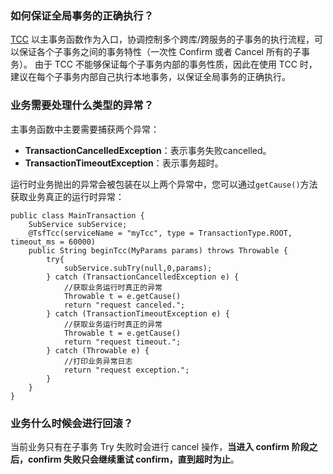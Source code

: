 ### 如何保证全局事务的正确执行？
[TCC](https://cloud.tencent.com/document/product/649/30938) 以主事务函数作为入口，协调控制多个跨库/跨服务的子事务的执行流程，可以保证各个子事务之间的事务特性（一次性 Confirm 或者 Cancel 所有的子事务）。
由于 TCC 不能够保证每个子事务内部的事务性质，因此在使用 TCC 时，建议在每个子事务内部自己执行本地事务，以保证全局事务的正确执行。

### 业务需要处理什么类型的异常？
主事务函数中主要需要捕获两个异常：
- **TransactionCancelledException**：表示事务失败cancelled。
- **TransactionTimeoutException**：表示事务超时。

运行时业务抛出的异常会被包装在以上两个异常中，您可以通过`getCause()`方法获取业务真正的运行时异常：
```
public class MainTransaction {
    SubService subService;
    @TsfTcc(serviceName = "myTcc", type = TransactionType.ROOT, timeout_ms = 60000)
    public String beginTcc(MyParams params) throws Throwable {
        try{
            subService.subTry(null,0,params);
        } catch (TransactionCancelledException e) {
            //获取业务运行时真正的异常
            Throwable t = e.getCause()
            return "request canceled.";
        } catch (TransactionTimeoutException e) {
            //获取业务运行时真正的异常
            Throwable t = e.getCause()
            return "request timeout.";
        } catch (Throwable e) {
            //打印业务异常日志
            return "request exception.";
        }
    }
}
```

### 业务什么时候会进行回滚？
当前业务只有在子事务 Try 失败时会进行 cancel 操作，**当进入 confirm 阶段之后，confirm 失败只会继续重试 confirm，直到超时为止**。
